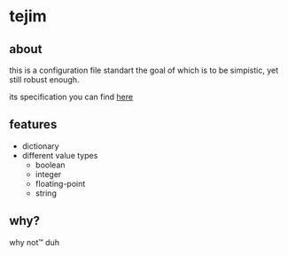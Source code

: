 # tejim

## about

this is a configuration file standart the goal of which is to be simpistic, yet still robust enough.

its specification you can find [here](https://github.com/Spaceginner/tejim/wiki/Specification)

## features

- dictionary
- different value types
  - boolean
  - integer
  - floating-point
  - string

## why?

why not™ duh
